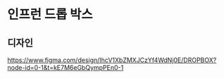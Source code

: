 # 인프런 드롭 박스

## 디자인

https://www.figma.com/design/IhcV1XbZMXJCzYf4WdNj0E/DROPBOX?node-id=0-1&t=kE7M6eGbQympPEn0-1

